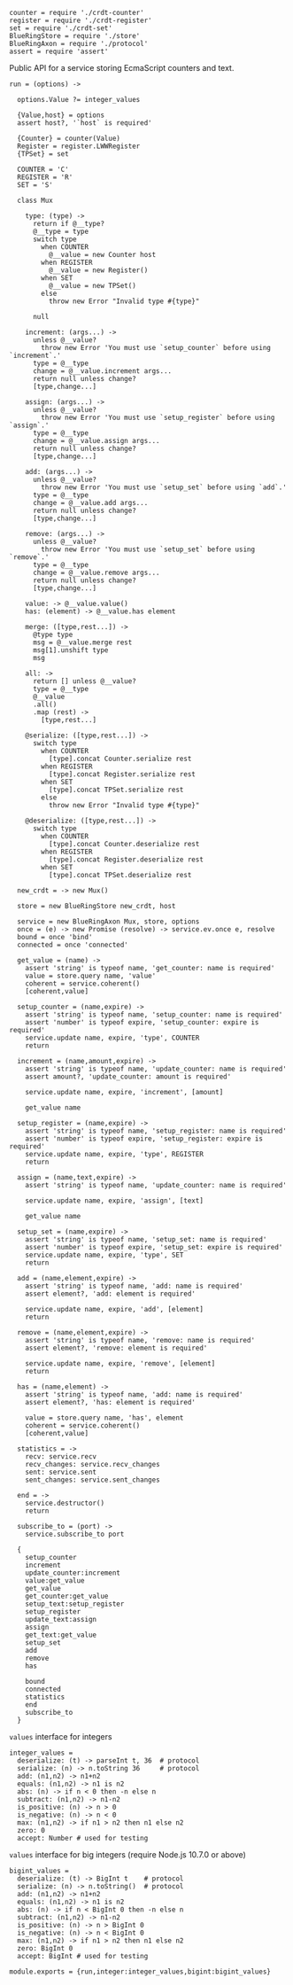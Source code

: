     counter = require './crdt-counter'
    register = require './crdt-register'
    set = require './crdt-set'
    BlueRingStore = require './store'
    BlueRingAxon = require './protocol'
    assert = require 'assert'

Public API for a service storing EcmaScript counters and text.

    run = (options) ->

      options.Value ?= integer_values

      {Value,host} = options
      assert host?, '`host` is required'

      {Counter} = counter(Value)
      Register = register.LWWRegister
      {TPSet} = set

      COUNTER = 'C'
      REGISTER = 'R'
      SET = 'S'

      class Mux

        type: (type) ->
          return if @__type?
          @__type = type
          switch type
            when COUNTER
              @__value = new Counter host
            when REGISTER
              @__value = new Register()
            when SET
              @__value = new TPSet()
            else
              throw new Error "Invalid type #{type}"

          null

        increment: (args...) ->
          unless @__value?
            throw new Error 'You must use `setup_counter` before using `increment`.'
          type = @__type
          change = @__value.increment args...
          return null unless change?
          [type,change...]

        assign: (args...) ->
          unless @__value?
            throw new Error 'You must use `setup_register` before using `assign`.'
          type = @__type
          change = @__value.assign args...
          return null unless change?
          [type,change...]

        add: (args...) ->
          unless @__value?
            throw new Error 'You must use `setup_set` before using `add`.'
          type = @__type
          change = @__value.add args...
          return null unless change?
          [type,change...]

        remove: (args...) ->
          unless @__value?
            throw new Error 'You must use `setup_set` before using `remove`.'
          type = @__type
          change = @__value.remove args...
          return null unless change?
          [type,change...]

        value: -> @__value.value()
        has: (element) -> @__value.has element

        merge: ([type,rest...]) ->
          @type type
          msg = @__value.merge rest
          msg[1].unshift type
          msg

        all: ->
          return [] unless @__value?
          type = @__type
          @__value
          .all()
          .map (rest) ->
            [type,rest...]

        @serialize: ([type,rest...]) ->
          switch type
            when COUNTER
              [type].concat Counter.serialize rest
            when REGISTER
              [type].concat Register.serialize rest
            when SET
              [type].concat TPSet.serialize rest
            else
              throw new Error "Invalid type #{type}"

        @deserialize: ([type,rest...]) ->
          switch type
            when COUNTER
              [type].concat Counter.deserialize rest
            when REGISTER
              [type].concat Register.deserialize rest
            when SET
              [type].concat TPSet.deserialize rest

      new_crdt = -> new Mux()

      store = new BlueRingStore new_crdt, host

      service = new BlueRingAxon Mux, store, options
      once = (e) -> new Promise (resolve) -> service.ev.once e, resolve
      bound = once 'bind'
      connected = once 'connected'

      get_value = (name) ->
        assert 'string' is typeof name, 'get_counter: name is required'
        value = store.query name, 'value'
        coherent = service.coherent()
        [coherent,value]

      setup_counter = (name,expire) ->
        assert 'string' is typeof name, 'setup_counter: name is required'
        assert 'number' is typeof expire, 'setup_counter: expire is required'
        service.update name, expire, 'type', COUNTER
        return

      increment = (name,amount,expire) ->
        assert 'string' is typeof name, 'update_counter: name is required'
        assert amount?, 'update_counter: amount is required'

        service.update name, expire, 'increment', [amount]

        get_value name

      setup_register = (name,expire) ->
        assert 'string' is typeof name, 'setup_register: name is required'
        assert 'number' is typeof expire, 'setup_register: expire is required'
        service.update name, expire, 'type', REGISTER
        return

      assign = (name,text,expire) ->
        assert 'string' is typeof name, 'update_counter: name is required'

        service.update name, expire, 'assign', [text]

        get_value name

      setup_set = (name,expire) ->
        assert 'string' is typeof name, 'setup_set: name is required'
        assert 'number' is typeof expire, 'setup_set: expire is required'
        service.update name, expire, 'type', SET
        return

      add = (name,element,expire) ->
        assert 'string' is typeof name, 'add: name is required'
        assert element?, 'add: element is required'

        service.update name, expire, 'add', [element]
        return

      remove = (name,element,expire) ->
        assert 'string' is typeof name, 'remove: name is required'
        assert element?, 'remove: element is required'

        service.update name, expire, 'remove', [element]
        return

      has = (name,element) ->
        assert 'string' is typeof name, 'add: name is required'
        assert element?, 'has: element is required'

        value = store.query name, 'has', element
        coherent = service.coherent()
        [coherent,value]

      statistics = ->
        recv: service.recv
        recv_changes: service.recv_changes
        sent: service.sent
        sent_changes: service.sent_changes

      end = ->
        service.destructor()
        return

      subscribe_to = (port) ->
        service.subscribe_to port

      {
        setup_counter
        increment
        update_counter:increment
        value:get_value
        get_value
        get_counter:get_value
        setup_text:setup_register
        setup_register
        update_text:assign
        assign
        get_text:get_value
        setup_set
        add
        remove
        has

        bound
        connected
        statistics
        end
        subscribe_to
      }

`values` interface for integers

    integer_values =
      deserialize: (t) -> parseInt t, 36  # protocol
      serialize: (n) -> n.toString 36     # protocol
      add: (n1,n2) -> n1+n2
      equals: (n1,n2) -> n1 is n2
      abs: (n) -> if n < 0 then -n else n
      subtract: (n1,n2) -> n1-n2
      is_positive: (n) -> n > 0
      is_negative: (n) -> n < 0
      max: (n1,n2) -> if n1 > n2 then n1 else n2
      zero: 0
      accept: Number # used for testing

`values` interface for big integers (require Node.js 10.7.0 or above)

    bigint_values =
      deserialize: (t) -> BigInt t    # protocol
      serialize: (n) -> n.toString()  # protocol
      add: (n1,n2) -> n1+n2
      equals: (n1,n2) -> n1 is n2
      abs: (n) -> if n < BigInt 0 then -n else n
      subtract: (n1,n2) -> n1-n2
      is_positive: (n) -> n > BigInt 0
      is_negative: (n) -> n < BigInt 0
      max: (n1,n2) -> if n1 > n2 then n1 else n2
      zero: BigInt 0
      accept: BigInt # used for testing

    module.exports = {run,integer:integer_values,bigint:bigint_values}
